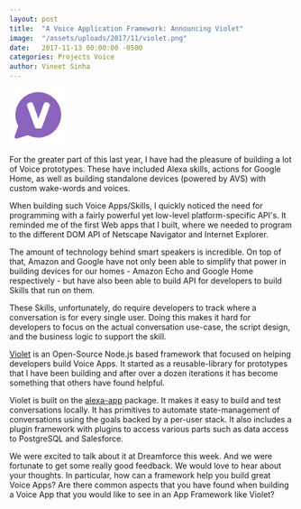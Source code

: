 ```yaml
---
layout: post
title:  "A Voice Application Framework: Announcing Violet"
image:  "/assets/uploads/2017/11/violet.png"
date:   2017-11-13 00:00:00 -0500
categories: Projects Voice
author: Vineet Sinha
---
```

<img src="/assets/uploads/2017/11/violet.png" alt="violet" width="100"/>

For the greater part of this last year, I have had the pleasure of building a lot of Voice prototypes. These have included Alexa skills, actions for Google Home, as well as building standalone devices (powered by AVS) with custom wake-words and voices.

When building such Voice Apps/Skills, I quickly noticed the need for programming with a fairly powerful yet low-level platform-specific API's. It reminded me of the first Web apps that I built, where we needed to program to the different DOM API of Netscape Navigator and Internet Explorer. <!--more-->

The amount of technology behind smart speakers is incredible. On top of that, Amazon and Google have not only been able to simplify that power in building devices for our homes - Amazon Echo and Google Home respectively - but have also been able to build API for developers to build Skills that run on them.

These Skills, unfortunately, do require developers to track where a conversation is for every single user. Doing this makes it hard for developers to focus on the actual conversation use-case, the script design, and the business logic to support the skill.

[Violet](https://helloviolet.ai/) is an Open-Source Node.js based framework that focused on helping developers build Voice Apps. It started as a reusable-library for prototypes that I have been building and after over a dozen iterations it has become something that others have found helpful.

Violet is built on the [alexa-app](https://www.npmjs.com/package/alexa-app) package. It makes it easy to build and test conversations locally. It has primitives to automate state-management of conversations using the  goals backed by a per-user stack. It also includes a plugin framework with plugins to access various parts such as data access to PostgreSQL and Salesforce.

We were excited to talk about it at Dreamforce this week. And we were fortunate to get some really good feedback. We would love to hear about your thoughts. In particular, how can a framework help you build great Voice Apps? Are there common aspects that you have found when building a Voice App that you would like to see in an App Framework like Violet?
